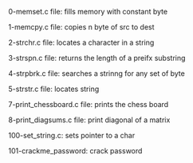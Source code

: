 0-memset.c file: fills memory with constant byte

1-memcpy.c file: copies n byte of src to dest

2-strchr.c file: locates a character in a string

3-strspn.c file: returns the length of a preifx substring

4-strpbrk.c file: searches a strinng for any set of byte

5-strstr.c file: locates string

7-print_chessboard.c file: prints the chess board

8-print_diagsums.c file: print diagonal of a matrix

100-set_string.c: sets pointer to a char

101-crackme_password: crack password
